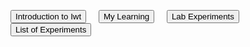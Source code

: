 <html>
<body>

  <a href="#"><input type="button" value="Introduction to Iwt"></a>&nbsp;&nbsp;&nbsp;&nbsp;
                <a href="https://my-learning-2820406.w3spaces.com/mylearning.html"><input type="button" value="My Learning"></a>&nbsp;&nbsp;&nbsp;&nbsp;
                <a href="myexperiments1.html"><input type="button" value="Lab Experiments"></a>&nbsp;&nbsp;&nbsp;&nbsp;
                <a href="/https://github.com/MohitGandhi1/MohitGandhi1.github.io/blob/main/loi.html"><input type="button" value="List of Experiments"></a>
 
</body>
</html>
